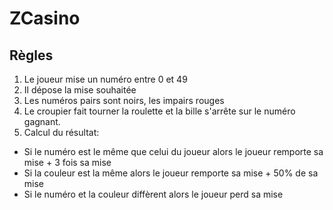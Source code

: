 # ZCasino

## Règles

1. Le joueur mise un numéro entre 0 et 49
2. Il dépose la mise souhaitée
3. Les numéros pairs sont noirs, les impairs rouges
4. Le croupier fait tourner la roulette et la bille s'arrête sur le numéro gagnant.
5. Calcul du résultat:
  - Si le numéro est le même que celui du joueur alors le joueur remporte sa mise + 3 fois sa mise
  - Si la couleur est la même alors le joueur remporte sa mise + 50% de sa mise
  - Si le numéro et la couleur diffèrent alors le joueur perd sa mise
